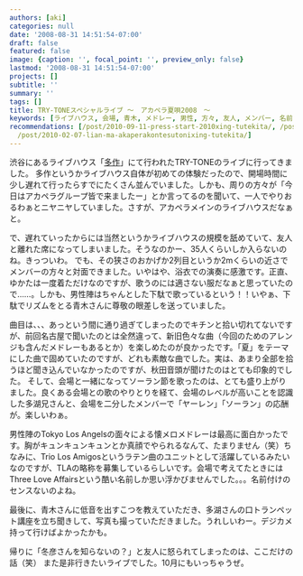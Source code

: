 ```yaml
---
authors: [aki]
categories: null
date: '2008-08-31 14:51:54-07:00'
draft: false
featured: false
image: {caption: '', focal_point: '', preview_only: false}
lastmod: '2008-08-31 14:51:54-07:00'
projects: []
subtitle: ''
summary: ''
tags: []
title: TRY-TONEスペシャルライブ 〜　アカペラ夏唄2008　〜
keywords: [ライブハウス, 会場, 青木, メドレー, 男性, 方々, 友人, メンバー, 名前, 面々]
recommendations: [/post/2010-09-11-press-start-2010xing-tutekita/, /post/2012-10-03-distant-worlds-music-from-final-fantasy-the-celebrationnotiketutoying-mu-kai-shi/,
  /post/2010-02-07-lian-ma-akaperakontesutonixing-tutekita/]
---
```


渋谷にあるライブハウス「[多作](http://www.tasaku.com/)」にて行われたTRY-TONEのライブに行ってきました。
多作というかライブハウス自体が初めての体験だったので、開場時間に少し遅れて行ったらすでにたくさん並んでいました。しかも、周りの方々が「今日はアカペラグループ皆で来ましたー」とか言ってるのを聞いて、一人でやりおるわぁとニヤニヤしていました。さすが、アカペラメインのライブハウスだなぁと。

で、遅れていったからには当然というかライブハウスの規模を舐めていて、友人と離れた席になってしまいました。そうなのかー、35人くらいしか入らないのね。きっついわ。
でも、その狭さのおかげか2列目というか2mくらいの近さでメンバーの方々と対面できました。いやはや、浴衣での演奏に感激です。正直、ゆかたは一度着ただけなのですが、歌うのには適さない服だなぁと思っていたので……。しかも、男性陣はちゃんとした下駄で歌っているという！！いやぁ、下駄でリズムをとる青木さんに尊敬の眼差しを送っていました。

曲目は、、、あっという間に通り過ぎてしまったのでキチンと拾い切れてないですが、前回名古屋で聞いたのとは全然違って、新旧色々な曲（今回のためのアレンジも含んだメドレーもあるとか）を楽しめたのが良かったです。「夏」をテーマにした曲で固めていたのですが、どれも素敵な曲でした。実は、あまり全部を拾うほど聞き込んでいなかったのですが、秋田音頭が聞けたのはとても印象的でした。
そして、会場と一緒になってソーラン節を歌ったのは、とても盛り上がりました。良くある会場との歌のやりとりを経て、会場のレベルが高いことを認識した多湖兄さんと、会場を二分したメンバーで「ヤーレン」「ソーラン」の応酬が。楽しいわぁ。

男性陣のTokyo Los Angelsの面々による懐メロメドレーは最高に面白かったです。胸がキュンキュンキュンとか真顔でやられるなんて、たまりません（笑）ちなみに、Trio Los Amigosというラテン曲のユニットとして活躍しているみたいなのですが、TLAの略称を募集しているらしいです。会場で考えてたときにはThree Love Affairsという酷い名前しか思い浮かびませんでした。。。名前付けのセンスないのよね。

最後に、青木さんに低音を出すこつを教えていただき、多湖さんの口トランペット講座を立ち聞きして、写真も撮っていただきました。うれしいわー。デジカメ持って行けばよかったかも。

帰りに「冬彦さんを知らないの？」と友人に怒られてしまったのは、ここだけの話（笑）
また是非行きたいライブでした。10月にもいっちゃうぜ。
